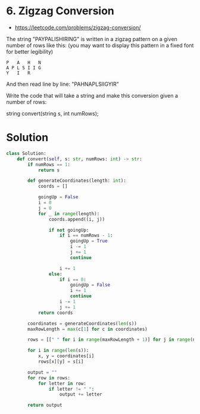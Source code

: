 # 6. Zigzag Conversion

-   https://leetcode.com/problems/zigzag-conversion/

The string "PAYPALISHIRING" is written in a zigzag pattern on a given number of rows like this: (you may want to display this pattern in a fixed font for better legibility)

```
P   A   H   N
A P L S I I G
Y   I   R
```

And then read line by line: "PAHNAPLSIIGYIR"

Write the code that will take a string and make this conversion given a number of rows:

string convert(string s, int numRows);

# Solution

```python
class Solution:
    def convert(self, s: str, numRows: int) -> str:
        if numRows == 1:
            return s

        def generateCoordinates(length: int):
            coords = []

            goingUp = False
            i = 0
            j = 0
            for _ in range(length):
                coords.append((i, j))

                if not goingUp:
                    if i == numRows - 1:
                        goingUp = True
                        i -= 1
                        j += 1
                        continue

                    i += 1
                else:
                    if i == 0:
                        goingUp = False
                        i += 1
                        continue
                    i -= 1
                    j += 1
            return coords

        coordinates = generateCoordinates(len(s))
        maxRowLength = max(c[1] for c in coordinates)

        rows = [[" " for i in range(maxRowLength + 1)] for j in range(numRows)]

        for i in range(len(s)):
            x, y = coordinates[i]
            rows[x][y] = s[i]

        output = ""
        for row in rows:
            for letter in row:
                if letter != " ":
                    output += letter

        return output
```
